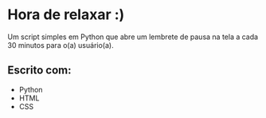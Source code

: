 # Hora de relaxar :)

Um script simples em Python que abre um lembrete de pausa na tela a cada 30 minutos para o(a) usuário(a).

## Escrito com:

* Python
* HTML
* CSS

